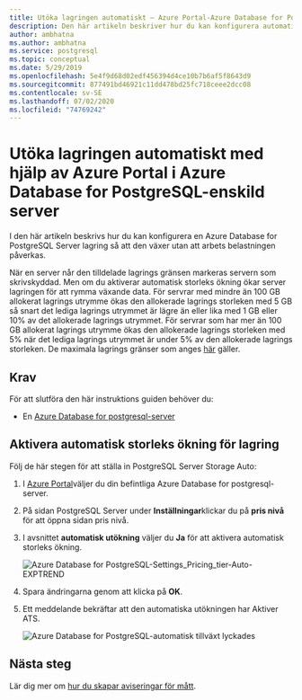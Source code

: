 ```yaml
---
title: Utöka lagringen automatiskt – Azure Portal-Azure Database for PostgreSQL-enskild server
description: Den här artikeln beskriver hur du kan konfigurera automatisk storleks ökning för lagring med hjälp av Azure Portal i Azure Database for PostgreSQL-enskild server
author: ambhatna
ms.author: ambhatna
ms.service: postgresql
ms.topic: conceptual
ms.date: 5/29/2019
ms.openlocfilehash: 5e4f9d68d02edf456394d4ce10b7b6af5f8643d9
ms.sourcegitcommit: 877491bd46921c11dd478bd25fc718ceee2dcc08
ms.contentlocale: sv-SE
ms.lasthandoff: 07/02/2020
ms.locfileid: "74769242"
---
```

# <a name="auto-grow-storage-using-the-azure-portal-in-azure-database-for-postgresql---single-server"></a>Utöka lagringen automatiskt med hjälp av Azure Portal i Azure Database for PostgreSQL-enskild server
I den här artikeln beskrivs hur du kan konfigurera en Azure Database for PostgreSQL Server lagring så att den växer utan att arbets belastningen påverkas.

När en server når den tilldelade lagrings gränsen markeras servern som skrivskyddad. Men om du aktiverar automatisk storleks ökning ökar server lagringen för att rymma växande data. För servrar med mindre än 100 GB allokerat lagrings utrymme ökas den allokerade lagrings storleken med 5 GB så snart det lediga lagrings utrymmet är lägre än eller lika med 1 GB eller 10% av det allokerade lagrings utrymmet. För servrar som har mer än 100 GB allokerat lagrings utrymme ökas den allokerade lagrings storleken med 5% när det lediga lagrings utrymmet är under 5% av den allokerade lagrings storleken. De maximala lagrings gränser som anges [här](https://docs.microsoft.com/azure/postgresql/concepts-pricing-tiers#storage) gäller.

## <a name="prerequisites"></a>Krav
För att slutföra den här instruktions guiden behöver du:
- En [Azure Database for postgresql-server](quickstart-create-server-database-portal.md)

## <a name="enable-storage-auto-grow"></a>Aktivera automatisk storleks ökning för lagring 

Följ de här stegen för att ställa in PostgreSQL Server Storage Auto:

1. I [Azure Portal](https://portal.azure.com/)väljer du din befintliga Azure Database for postgresql-server.

2. På sidan PostgreSQL Server under **Inställningar**klickar du på **pris nivå** för att öppna sidan pris nivå.

3. I avsnittet **automatisk utökning** väljer du **Ja** för att aktivera automatisk storleks ökning.

    ![Azure Database for PostgreSQL-Settings_Pricing_tier-Auto-EXPTREND](./media/howto-auto-grow-storage-portal/3-auto-grow.png)

4. Spara ändringarna genom att klicka på **OK**.

5. Ett meddelande bekräftar att den automatiska utökningen har Aktiver ATS.

    ![Azure Database for PostgreSQL-automatisk tillväxt lyckades](./media/howto-auto-grow-storage-portal/5-auto-grow-successful.png)

## <a name="next-steps"></a>Nästa steg

Lär dig mer om [hur du skapar aviseringar för mått](howto-alert-on-metric.md).
